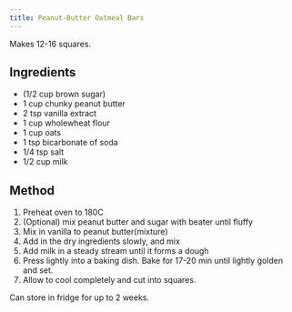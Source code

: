 ```yaml
---
title: Peanut-Butter Oatmeal Bars
---
```


Makes 12-16 squares.

## Ingredients

-   (1/2 cup brown sugar)
-   1 cup chunky peanut butter
-   2 tsp vanilla extract
-   1 cup wholewheat flour
-   1 cup oats
-   1 tsp bicarbonate of soda
-   1/4 tsp salt
-   1/2 cup milk

## Method

1.  Preheat oven to 180C
2.  (Optional) mix peanut butter and sugar with beater until fluffy
3.  Mix in vanilla to peanut butter(mixture)
4.  Add in the dry ingredients slowly, and mix
5.  Add milk in a steady stream until it forms a dough
6.  Press lightly into a baking dish. Bake for 17-20 min until lightly golden and set.
7.  Allow to cool completely and cut into squares.

Can store in fridge for up to 2 weeks.

